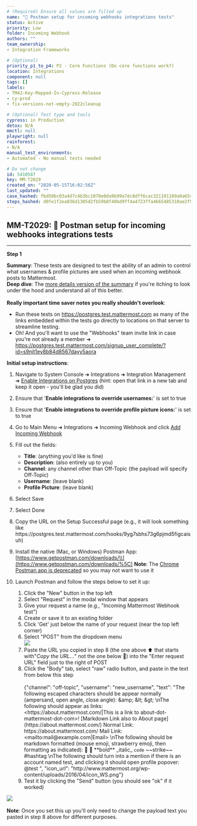 ```yaml
---
# (Required) Ensure all values are filled up
name: "🚀 Postman setup for incoming webhooks integrations tests"
status: Active
priority: Low
folder: Incoming Webhook
authors: ""
team_ownership: 
- Integration Frameworks

# (Optional)
priority_p1_to_p4: P2 - Core Functions (Do core functions work?)
location: Integrations
component: null
tags: []
labels: 
- TM4J-Key-Mapped-In-Cypress-Release
- cy-prod
- fix-versions-not-empty-2022cleanup

# (Optional) Test type and tools
cypress: in Production
detox: N/A
mmctl: null
playwright: null
rainforest: 
- N/A
manual_test_environments: 
- Automated - No manual tests needed

# Do not change
id: 5410587
key: MM-T2029
created_on: "2020-05-15T16:02:56Z"
last_updated: ""
case_hashed: fbd50bc03a4d7c4b3bc1070e0da9b99a7dc8dff6cac321191109a0a654d6921d480979036b1b31d93b01cb3a3f550992
steps_hashed: d0fe1f2ea036d1305d2fb59b8f40bd9ff4a4723ffa4665485310ae2f96b43f40e46f96a3441de5718a7d1a24bb17a6cc
---
```


<!-- (Auto-generated) Based on frontmatter's "key" and "name" -->

## MM-T2029: 🚀 Postman setup for incoming webhooks integrations tests

---

**Step 1**

**Summary**: These tests are designed to test the ability of an admin to control what usernames & profile pictures are used when an incoming webhook posts to Mattermost.\
**Deep dive**: The [more details version of the summary](https://docs.google.com/document/d/1iNx4P3z7Nuf1tcQbt-Ewx7ZitDKT_8EqoAdrqc6QYjc/edit?usp=sharing) if you're itching to look under the hood and understand all of this better.\
\
**Really important time saver notes you really shouldn't overlook**:

- Run these tests on <https://postgres.test.mattermost.com> as many of the links embedded within the tests go directly to locations on that server to streamline testing.
- Oh! And you'll want to use the "Webhooks" team invite link in case you're not already a member ➜ <https://postgres.test.mattermost.com/signup_user_complete/?id=s9njt1ey8b84d8567dayy5aora>

**Initial setup instructions**:

1. Navigate to System Console ➜ Integrations ➜ Integration Management ➜ [Enable Integrations on Postgres](https://postgres.test.mattermost.com/admin_console/integrations/integration_management) (hint: open that link in a new tab and keep it open - you'll be glad you did)

2. Ensure that '**Enable integrations to override usernames:**' is set to true

3. Ensure that '**Enable integrations to override profile picture icons:**' is set to true

4. Go to Main Menu ➜ Integrations ➜ Incoming Webhook and click [Add Incoming Webhook](https://postgres.test.mattermost.com/webhooks/integrations/incoming_webhooks/add)

5. Fill out the fields:

   - **Title**: (anything you'd like is fine)
   - **Description**: (also entirely up to you)
   - **Channel**: any channel other than Off-Topic (the payload will specify Off-Topic)
   - **Username**: (leave blank)
   - **Profile Picture**: (leave blank)

6. Select Save

7. Select Done

8. Copy the URL on the Setup Successful page (e.g., it will look something like https\://postgres.test.mattermost.com/hooks/9yg7sbhs73g6pjmd5figcaisuh)

9. Install the native (Mac, or Windows) Postman App: [https://www.getpostman.com/downloads/\\](https://www.getpostman.com/downloads/%5C) **Note**: The [Chrome Postman app is deprecated](https://blog.postman.com/2017/11/01/goodbye-postman-chrome-app/) so you may not want to use it

10. Launch Postman and follow the steps below to set it up:

    1. Click the "New" button in the top left
    2. Select "Request" in the modal window that appears
    3. Give your request a name (e.g., "Incoming Mattermost Webhook test")
    4. Create or save it to an existing folder
    5. Click 'Get' just below the name of your request (near the top left corner)
    6. Select "POST" from the dropdown menu\
       ![](https://avst-atm-addon-attachments-rte.s3.us-west-2.amazonaws.com/embedded-f3277290f945470c4add5d21ef3dc7ca7b74388fc7152bfb6b99ae58c66a95a8-1580865191766-2020-02-04_20-12-15.png)
    7. Paste the URL you copied in step 8 (the one above ⬆️ that starts with"_Copy the URL…_" not the one below 🤦) into the "Enter request URL" field just to the right of POST
    8. Click the "Body" tab, select "raw" radio button, and paste in the text from below this step\
       \
       {"channel": "off-topic", "username": "new\_username", "text": "The following escaped characters should be appear normally (ampersand, open angle, close angle): \&amp; \&lt; \&gt; \nThe following should appear as links: \<https\://about.mattermost.com/|This is a link to about-dot-mattermost-dot-com>! \[Markdown Link also to About page]\(https\://about.mattermost.com/) Normal Link: https\://about.mattermost.com/ Mail Link: \<mailto:mail\@example.com|Email> \nThe following should be markdown formatted (mouse emoji, strawberry emoji, then formatting as indicated): 🐹 :strawberry: \*\*bold\*\* \_italic\_ `code` \~\~strike\~\~ #hashtag \nThe following should turn into a mention if there is an account named test, and clicking it should open profile popover: @test ", "icon\_url": "http\://www\.mattermost.org/wp-content/uploads/2016/04/icon\_WS.png"}
    9. Test it by clicking the "Send" button (you should see "ok" if it worked)

![](https://avst-atm-addon-attachments-rte.s3.us-west-2.amazonaws.com/embedded-f3277290f945470c4add5d21ef3dc7ca7b74388fc7152bfb6b99ae58c66a95a8-1578694121882-2020-01-10_17-08-02.png)\
\
**Note**: Once you set this up you'll only need to change the payload text you pasted in step 8 above for different purposes.
